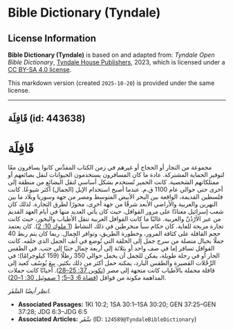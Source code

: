 # Bible Dictionary (Tyndale)

## License Information

**Bible Dictionary (Tyndale)** is based on and adapted from: _Tyndale Open Bible Dictionary_, [Tyndale House Publishers](https://tyndaleopenresources.com/), 2023, which is licensed under a [CC BY-SA 4.0 license](https://creativecommons.org/licenses/by-sa/4.0/legalcode.en).

This markdown version (created `2025-10-20`) is provided under the same license.



--------------------------------

## قَافِلَة (id: 443638)

قَافِلَة
========

مجموعة من التجار أو الحجاج أو غيرهم في زمن الكتاب المقدَّس كانوا يسافرون معًا لتوفير الحماية المشتركة. عادة ما كان المسافرون يستخدمون الحيوانات لنقل بضائعهم أو ممتلكاتهم الشخصية. كانت الحمير تُستخدم بشكل أساسي لنقل البضائع من منطقة إلى أخرى حتى حوالي عام 1100 ق.م. عندما أصبح استخدام الإبل (الجمال) أكثر شيوعًا. كانت فلسطين القديمة، الواقعة بين البحر الأبيض المتوسط ومصر من جهة وسوريا وبلاد ما بين النهرين والعربية والأراضي الأبعد شرقًا من جهة أخرى، محورًا لطرق التجارة. لذلك كان شعب إسرائيل معتادًا على مرور القوافل، حيث كان يأتي العديد منها في أيام العهد القديم من عبر الأرْدُنّ والعربية. غالبًا ما كانت القوافل العربية تنقل الأطياب والبخور، حيث كانت تجارة مربحة للغاية. كان حكام سبأ منخرطين في ذلك النشاط ([1 ملوك 10: 2](https://ref.ly/1Kgs10:2)). كان يعتمد حجم القافلة على كثافة المرور، وخطورة الطريق، وتوافر الجِمال. ربما كان يتم ربط 40 جملًا بحبال متصلة من سرج جمل إلى الحلقة التي تُوضع في أنف الجمل الذي خلفه. كانت القوافل تسافر إما في صف واحد أو بثلاثة إلى أربعة جِمال جنبًا إلى جنب. في الطقس الحار أو في رحلة طويلة، يمكن للجمل أن يحمل حوالي 350 رطلًا (159 كيلوجرامًا)؛ في الرِّحْلات القصيرة والطقس البارد، يمكنه حمل أكثر من ذلك بكثير. بِيعَ يُوسُف كعبد إلى قافلة محملة بالأطياب كانت متجهة إلى مصر ([تكوين 37: 25–28](https://ref.ly/Gen37:25-Gen37:28)). أحيانًا كانت حملات المداهمة مكونة من قوافل ([قضاة 6: 3–5؛](https://ref.ly/Judg6:3-Judg6:5) [1 صموئيل 30: 1–20](https://ref.ly/1Sam30:1-1Sam30:20)).

*انظر أيضًا* السَّفَر.

* **Associated Passages:** 1KI 10:2; 1SA 30:1–1SA 30:20; GEN 37:25–GEN 37:28; JDG 6:3–JDG 6:5
* **Associated Articles:** سَّفَر (ID: `124589@TyndaleBibleDictionary`)

